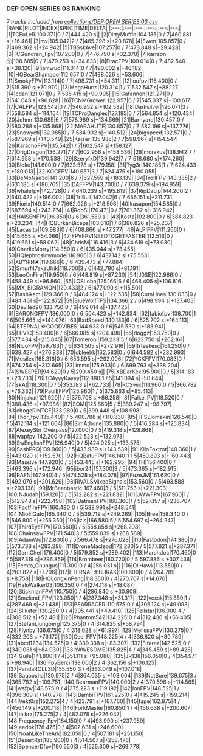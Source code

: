 ### DEP OPEN SERIES 03 RANKING
*7 tracks included from [collections/DEP OPEN SERIES 03.csv](/collections/DEP%20OPEN%20SERIES%2003.csv)*
|RANK|PILOT|INDEX|SPEC|TIME|DELTA|
|:---:|:---|:---:|:---:|:---:|---:|
|1|TCEuLeR|100.371|0 / 7|444.420 s||
|2|DirtyMuffin|104.185|0 / 7|460.881 s|+16.461|
|3|mv|105.042|2 / 7|465.298 s|+20.878|
|4|Ewen|105.857|0 / 7|469.362 s|+24.942|
|5|TBSskAve|107.257|0 / 7|473.848 s|+29.428|
|6|TCGundren_Fpv|107.200|0 / 7|476.790 s|+32.370|
|7|karrson㋡|108.685|0 / 7|479.253 s|+34.833|
|8|DracFPV|109.014|0 / 7|482.540 s|+38.120|
|9|iamwud|111.014|0 / 7|490.602 s|+46.182|
|10|HQBearShampoo|112.657|0 / 7|498.026 s|+53.606|
|11|SmokyFPV|113.114|0 / 7|498.731 s|+54.311|
|12|loufpv|116.400|0 / 7|515.390 s|+70.970|
|13|MegaHurts|120.314|1 / 7|532.547 s|+88.127|
|14|cdan|121.071|0 / 7|535.415 s|+90.995|
|15|Gafannen|121.271|0 / 7|541.048 s|+96.628|
|16|TCNMGrower|122.957|0 / 7|545.037 s|+100.617|
|17|CALFPV|123.542|0 / 7|546.952 s|+102.532|
|18|Darksilver|126.071|3 / 7|558.584 s|+114.164|
|19|TCProDangles|127.185|0 / 7|564.854 s|+120.434|
|20|Johnn|130.685|6 / 7|578.989 s|+134.569|
|21|Barnyard|130.457|0 / 7|580.288 s|+135.868|
|22|MARAHUTE|130.857|0 / 7|582.196 s|+137.776|
|23|Snowyeti|132.085|0 / 7|584.932 s|+140.512|
|24|bigspeed|132.571|0 / 7|587.969 s|+143.549|
|25|Kaiser|135.985|2 / 7|598.967 s|+154.547|
|26|KarachoFPV|135.542|1 / 7|602.547 s|+158.127|
|27|OrigDragon|136.271|7 / 7|602.956 s|+158.536|
|28|mcrakus|138.942|7 / 7|614.958 s|+170.538|
|29|SzeryfxD|139.942|7 / 7|618.680 s|+174.260|
|30|Bloke|141.600|0 / 7|623.578 s|+179.158|
|31|Tyg3r|140.185|1 / 7|624.433 s|+180.013|
|32|KOCFPV|140.657|3 / 7|624.475 s|+180.055|
|33|DeMoNse3d|141.200|6 / 7|627.559 s|+183.139|
|34|TrollFPV|143.385|2 / 7|631.185 s|+186.765|
|35|DAFFPV|143.700|0 / 7|639.379 s|+194.959|
|36|whalefpv|142.728|0 / 7|640.239 s|+195.819|
|37|RipDaLip|144.200|2 / 7|640.422 s|+196.002|
|38|TriBull|147.042|6 / 7|656.151 s|+211.731|
|39|Fiorix|149.514|0 / 7|662.926 s|+218.506|
|40|kasapon|154.585|0 / 7|687.694 s|+243.274|
|41|RobSi|170.471|0 / 7|761.362 s|+316.942|
|42|HAISENFPV|96.850|0 / 6|361.589 s||
|43|Kosta|102.800|0 / 6|384.823 s|+23.234|
|44|HQBurkanBiceps|103.616|1 / 6|386.826 s|+25.237|
|45|Lacasito|109.983|0 / 6|408.866 s|+47.277|
|46|ALPIFPV|111.266|0 / 6|415.655 s|+54.066|
|47|FPVFPVINEEDTOGETFASTER|112.516|0 / 6|419.651 s|+58.062|
|48|ChrisM|116.416|3 / 6|434.619 s|+73.030|
|49|CharlieMorry|114.350|0 / 6|435.044 s|+73.455|
|50|HQlephroslowmode|116.966|0 / 6|437.142 s|+75.553|
|51|XB₸ЯIИ✘|119.666|0 / 6|439.473 s|+77.884|
|52|Smurf47akaUlrik|118.700|3 / 6|442.780 s|+81.191|
|53|LeoOnFire|119.950|0 / 6|448.819 s|+87.230|
|54|J0SE|122.966|0 / 6|458.449 s|+96.860|
|55|LOSLobo|125.166|6 / 6|468.405 s|+106.816|
|56|MX_BIGRAMON|120.433|2 / 6|477.090 s|+115.501|
|57|Bashikami|129.366|0 / 6|484.124 s|+122.535|
|58|CutnLines|130.033|0 / 6|484.461 s|+122.872|
|59|BlueWolfTFS|134.366|2 / 6|498.994 s|+137.405|
|60|Deviled90|133.750|0 / 6|499.014 s|+137.425|
|61|BARONGFPV|136.000|0 / 6|504.423 s|+142.834|
|62|fabiofpv|138.700|1 / 6|505.665 s|+144.076|
|63|BadSpeed|140.183|6 / 6|525.702 s|+164.113|
|64|ETERNAL☆GOODVIBES|144.933|0 / 6|545.530 s|+183.941|
|65|FPVlC|153.400|6 / 6|566.085 s|+204.496|
|66|doggz|153.750|0 / 6|577.434 s|+215.845|
|67|Tomeroni|159.233|5 / 6|623.750 s|+262.161|
|68|NicoFPV|159.783|1 / 6|634.505 s|+272.916|
|69|frteskesc|161.250|0 / 6|638.427 s|+276.838|
|70|cbleehk|162.583|0 / 6|644.582 s|+282.993|
|71|Musilex|165.316|0 / 6|653.595 s|+292.006|
|72|YCKFPV|170.083|0 / 6|674.254 s|+312.665|
|73|limmo|175.933|0 / 6|699.793 s|+338.204|
|74|SWEEPER|94.620|0 / 5|290.450 s||
|75|XBDarKex|95.900|0 / 5|314.183 s|+23.733|
|76|TCAyyyKayyy|112.880|1 / 5|341.094 s|+50.644|
|77|skAt|118.300|0 / 5|353.183 s|+62.733|
|78|RCSwix|111.960|0 / 5|366.782 s|+76.332|
|79|PaulEFPV|125.960|1 / 5|375.863 s|+85.413|
|80|Ninjakat|121.920|1 / 5|376.708 s|+86.258|
|81|Falke_PV|118.520|0 / 5|388.436 s|+97.986|
|82|SOMi|125.860|5 / 5|389.247 s|+98.797|
|83|chogeRINTGF|133.980|0 / 5|399.448 s|+108.998|
|84|Thor_fpv|135.440|1 / 5|400.788 s|+110.338|
|85|TFSElomakin|126.540|0 / 5|412.114 s|+121.664|
|86|SimAdrone|135.880|0 / 5|416.284 s|+125.834|
|87|AlexeyStn_Overpass|127.000|0 / 5|419.318 s|+128.868|
|88|wapfpv|142.200|0 / 5|422.523 s|+132.073|
|89|SwEnglishFPV|126.940|0 / 5|424.025 s|+133.575|
|90|SashPRO|139.960|0 / 5|433.989 s|+143.539|
|91|KiloFoxtrot|140.360|1 / 5|443.020 s|+152.570|
|92|HQBatuFPV|146.140|1 / 5|450.893 s|+160.443|
|93|Massive|147.920|0 / 5|453.445 s|+162.995|
|94|TH|156.400|0 / 5|463.396 s|+172.946|
|95|ibor24|157.300|3 / 5|473.365 s|+182.915|
|96|RAFN|147.940|4 / 5|474.528 s|+184.078|
|97|FuzeJM|161.620|0 / 5|492.079 s|+201.629|
|98|RIVALSMixedSignals|153.560|0 / 5|493.588 s|+203.138|
|99|MrBeanbastic|167.460|3 / 5|511.753 s|+221.303|
|100|NJudah|159.120|5 / 5|512.282 s|+221.832|
|101|JWWFPV|167.960|1 / 5|512.948 s|+222.498|
|102|BatmanFPV|160.360|1 / 5|527.157 s|+236.707|
|103|FactfireFPV|160.480|0 / 5|538.991 s|+248.541|
|104|MioElGato|165.340|0 / 5|539.719 s|+249.269|
|105|Bree|158.340|0 / 5|546.800 s|+256.350|
|106|izis|166.580|5 / 5|554.697 s|+264.247|
|107|ThirdEyeFPV|170.560|0 / 5|558.658 s|+268.208|
|108|ChainsawFPV|171.540|3 / 5|559.039 s|+268.589|
|109|AdamWu|172.800|0 / 5|566.478 s|+276.028|
|110|Fastodon|174.380|0 / 5|573.738 s|+283.288|
|111|DroneMacleod|172.280|5 / 5|577.821 s|+287.371|
|112|GarnChef|176.400|0 / 5|579.852 s|+289.402|
|113|Marchdoc|170.460|0 / 5|587.319 s|+296.869|
|114|Brombeer|180.720|0 / 5|597.886 s|+307.436|
|115|Femto_Chungus|111.300|0 / 4|256.031 s||
|116|OliHawk|113.550|0 / 4|263.827 s|+7.796|
|117|ETERNAL☆BURAK|100.600|0 / 4|264.789 s|+8.758|
|118|HQLongxinPeng|118.350|0 / 4|270.707 s|+14.676|
|119|HaloWalker03|106.350|0 / 4|274.118 s|+18.087|
|120|StickmanFPV|110.750|0 / 4|286.840 s|+30.809|
|121|Smeland_FPV|123.050|1 / 4|287.348 s|+31.317|
|122|vexsk|115.350|1 / 4|287.469 s|+31.438|
|123|BEARRACER|110.575|0 / 4|305.124 s|+49.093|
|124|Slikster|130.250|0 / 4|305.441 s|+49.410|
|125|Fellstar|136.000|4 / 4|308.512 s|+52.481|
|126|Phantom542|134.225|0 / 4|312.436 s|+56.405|
|127|StefanLjungberg|125.375|0 / 4|314.825 s|+58.794|
|128|Flynby|136.675|0 / 4|318.028 s|+61.997|
|129|MelissaFPV|130.275|0 / 4|332.203 s|+76.172|
|130|Cee_FPV|148.225|4 / 4|336.820 s|+80.789|
|131|abcd1234|134.525|0 / 4|339.338 s|+83.307|
|132|Fifarez|142.525|0 / 4|340.061 s|+84.030|
|133|YAWESOME|135.825|4 / 4|345.459 s|+89.428|
|134|Guile|141.800|1 / 4|351.111 s|+95.080|
|135|JR138|156.050|0 / 4|354.971 s|+98.940|
|136|FpvBerci|138.000|2 / 4|362.156 s|+106.125|
|137|PandaROLL3D|155.550|3 / 4|363.049 s|+107.018|
|138|Saqoosha|139.975|2 / 4|364.035 s|+108.004|
|139|NotSure|139.675|3 / 4|365.782 s|+109.751|
|140|BearmanFPV|140.000|2 / 4|370.596 s|+114.565|
|141|wsfpv|148.575|0 / 4|375.223 s|+119.192|
|142|IonFPV|148.525|1 / 4|396.309 s|+140.278|
|143|BambiFPV|161.225|0 / 4|415.245 s|+159.214|
|144|Vekt0rz|152.275|4 / 4|423.791 s|+167.760|
|145|fape|162.875|4 / 4|456.149 s|+200.118|
|146|ForkMaster|160.850|1 / 4|456.638 s|+200.607|
|147|talkrz|175.275|2 / 4|482.078 s|+226.047|
|148|Frequency_Fpv|184.150|0 / 4|493.990 s|+237.959|
|149|eedok|178.475|0 / 4|502.631 s|+246.600|
|150|NoahLikeTheArk|182.050|0 / 4|507.181 s|+251.150|
|151|DesertRat|185.900|0 / 4|514.507 s|+258.476|
|152|SpencerDfpv|190.650|3 / 4|525.809 s|+269.778|
